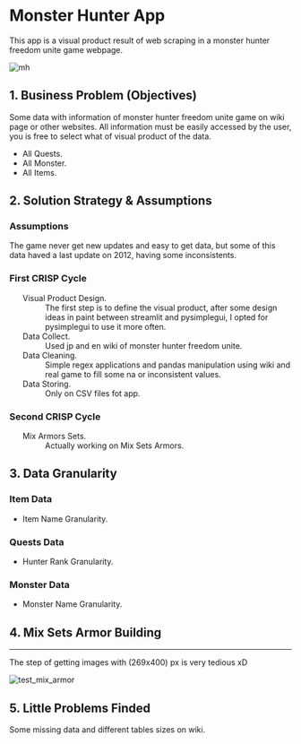 # Monster Hunter App
<p>This app is a visual product result of web scraping in a monster hunter freedom unite game webpage.</p>

![mh](https://user-images.githubusercontent.com/75986085/146096718-9803459f-210a-42b0-9d21-4759f12a242c.png)


<h2>1. Business Problem (Objectives)</h2>
  <p>Some data with information of monster hunter freedom unite game on wiki page or other websites. All information must be easily accessed by the user, you is free to select what of visual product of the data.</p>
 <ul>
    <li>All Quests.</li>
    <li>All Monster.</li>
    <li>All Items.</li>
</ul>
  
<h2>2. Solution Strategy & Assumptions</h2>
<h3>Assumptions</h3>
<p>The game never get new updates and easy to get data, but some of this data haved a last update on 2012, having some inconsistents.</p>
<h3>First CRISP Cycle</h3>
<ul>
  <dl>
    <dt>Visual Product Design.</dt>
      <dd>The first step is to define the visual product, after some design ideas in paint between streamlit and pysimplegui, I opted for pysimplegui to use it more often.</dd>
    <dt>Data Collect.</dt>
      <dd>Used jp and en wiki of monster hunter freedom unite.</dd>
    <dt>Data Cleaning.</dt>
      <dd>Simple regex applications and pandas manipulation using wiki and real game to fill some na or inconsistent values.</dd>
    <dt>Data Storing.</dt>
      <dd>Only on CSV files fot app.</dd>
  </dl>
</ul>

<h3>Second CRISP Cycle</h3>
<ul>
  <dl>
    <dt>Mix Armors Sets.</dt>
      <dd>Actually working on Mix Sets Armors.</dd>
  </dl>
</ul>

<h2>3. Data Granularity</h2>
<h3>Item Data </h3>
<ul>
  <li>Item Name Granularity.</li>
</ul>
<h3>Quests Data </h3>
<ul>
  <li>Hunter Rank Granularity.</li>
</ul>
<h3>Monster Data </h3>
<ul>
  <li>Monster Name Granularity.</li>
</ul>

<h2>4. Mix Sets Armor Building</h2>
<hr>

<p>The step of getting images with (269x400) px is very tedious xD</p>

![test_mix_armor](https://user-images.githubusercontent.com/75986085/165651884-9a56cb2e-b5c4-4082-a58b-26401dfbe98d.png)

<h2>5. Little Problems Finded</h2>
<p>Some missing data and different tables sizes on wiki.</p>
